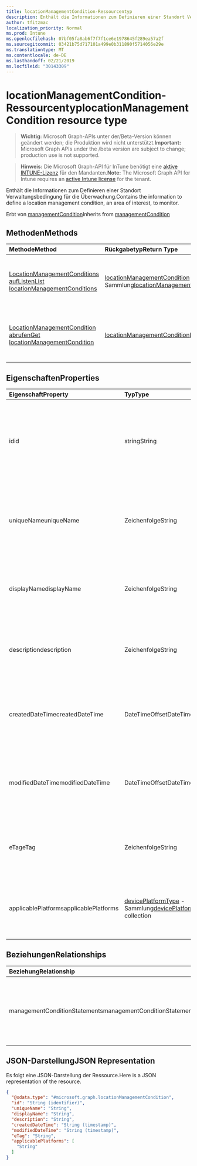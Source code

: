 ```yaml
---
title: locationManagementCondition-Ressourcentyp
description: Enthält die Informationen zum Definieren einer Standort Verwaltungsbedingung für die Überwachung.
author: tfitzmac
localization_priority: Normal
ms.prod: Intune
ms.openlocfilehash: 07bf05fa8ab6f7f7f1ce6e1978645f289ea57a2f
ms.sourcegitcommit: 03421b75d717101a499e0b311890f5714056e29e
ms.translationtype: MT
ms.contentlocale: de-DE
ms.lasthandoff: 02/21/2019
ms.locfileid: "30143309"
---
```

# <a name="locationmanagementcondition-resource-type"></a><span data-ttu-id="0e349-103">locationManagementCondition-Ressourcentyp</span><span class="sxs-lookup"><span data-stu-id="0e349-103">locationManagementCondition resource type</span></span>

> <span data-ttu-id="0e349-104">**Wichtig:** Microsoft Graph-APIs unter der/Beta-Version können geändert werden; die Produktion wird nicht unterstützt.</span><span class="sxs-lookup"><span data-stu-id="0e349-104">**Important:** Microsoft Graph APIs under the /beta version are subject to change; production use is not supported.</span></span>

> <span data-ttu-id="0e349-105">**Hinweis:** Die Microsoft Graph-API für InTune benötigt eine [aktive INTUNE-Lizenz](https://go.microsoft.com/fwlink/?linkid=839381) für den Mandanten.</span><span class="sxs-lookup"><span data-stu-id="0e349-105">**Note:** The Microsoft Graph API for Intune requires an [active Intune license](https://go.microsoft.com/fwlink/?linkid=839381) for the tenant.</span></span>

<span data-ttu-id="0e349-106">Enthält die Informationen zum Definieren einer Standort Verwaltungsbedingung für die Überwachung.</span><span class="sxs-lookup"><span data-stu-id="0e349-106">Contains the information to define a location management condition, an area of interest, to monitor.</span></span>


<span data-ttu-id="0e349-107">Erbt von [managementCondition](../resources/intune-fencing-managementcondition.md)</span><span class="sxs-lookup"><span data-stu-id="0e349-107">Inherits from [managementCondition](../resources/intune-fencing-managementcondition.md)</span></span>

## <a name="methods"></a><span data-ttu-id="0e349-108">Methoden</span><span class="sxs-lookup"><span data-stu-id="0e349-108">Methods</span></span>
|<span data-ttu-id="0e349-109">Methode</span><span class="sxs-lookup"><span data-stu-id="0e349-109">Method</span></span>|<span data-ttu-id="0e349-110">Rückgabetyp</span><span class="sxs-lookup"><span data-stu-id="0e349-110">Return Type</span></span>|<span data-ttu-id="0e349-111">Beschreibung</span><span class="sxs-lookup"><span data-stu-id="0e349-111">Description</span></span>|
|:---|:---|:---|
|[<span data-ttu-id="0e349-112">LocationManagementConditions aufListen</span><span class="sxs-lookup"><span data-stu-id="0e349-112">List locationManagementConditions</span></span>](../api/intune-fencing-locationmanagementcondition-list.md)|<span data-ttu-id="0e349-113">[locationManagementCondition](../resources/intune-fencing-locationmanagementcondition.md) -Sammlung</span><span class="sxs-lookup"><span data-stu-id="0e349-113">[locationManagementCondition](../resources/intune-fencing-locationmanagementcondition.md) collection</span></span>|<span data-ttu-id="0e349-114">AufListen von Eigenschaften und Beziehungen der [locationManagementCondition](../resources/intune-fencing-locationmanagementcondition.md) -Objekte.</span><span class="sxs-lookup"><span data-stu-id="0e349-114">List properties and relationships of the [locationManagementCondition](../resources/intune-fencing-locationmanagementcondition.md) objects.</span></span>|
|[<span data-ttu-id="0e349-115">LocationManagementCondition abrufen</span><span class="sxs-lookup"><span data-stu-id="0e349-115">Get locationManagementCondition</span></span>](../api/intune-fencing-locationmanagementcondition-get.md)|[<span data-ttu-id="0e349-116">locationManagementCondition</span><span class="sxs-lookup"><span data-stu-id="0e349-116">locationManagementCondition</span></span>](../resources/intune-fencing-locationmanagementcondition.md)|<span data-ttu-id="0e349-117">Lesen von Eigenschaften und Beziehungen des [locationManagementCondition](../resources/intune-fencing-locationmanagementcondition.md) -Objekts.</span><span class="sxs-lookup"><span data-stu-id="0e349-117">Read properties and relationships of the [locationManagementCondition](../resources/intune-fencing-locationmanagementcondition.md) object.</span></span>|

## <a name="properties"></a><span data-ttu-id="0e349-118">Eigenschaften</span><span class="sxs-lookup"><span data-stu-id="0e349-118">Properties</span></span>
|<span data-ttu-id="0e349-119">Eigenschaft</span><span class="sxs-lookup"><span data-stu-id="0e349-119">Property</span></span>|<span data-ttu-id="0e349-120">Typ</span><span class="sxs-lookup"><span data-stu-id="0e349-120">Type</span></span>|<span data-ttu-id="0e349-121">Beschreibung</span><span class="sxs-lookup"><span data-stu-id="0e349-121">Description</span></span>|
|:---|:---|:---|
|<span data-ttu-id="0e349-122">id</span><span class="sxs-lookup"><span data-stu-id="0e349-122">id</span></span>|<span data-ttu-id="0e349-123">string</span><span class="sxs-lookup"><span data-stu-id="0e349-123">String</span></span>|<span data-ttu-id="0e349-124">Eindeutiger Bezeichner für die Verwaltungsbedingung.</span><span class="sxs-lookup"><span data-stu-id="0e349-124">Unique identifier for the management condition.</span></span> <span data-ttu-id="0e349-125">Vom System generierter Wert, der bei der Erstellung zugewiesen wird.</span><span class="sxs-lookup"><span data-stu-id="0e349-125">System generated value assigned when created.</span></span> <span data-ttu-id="0e349-126">Geerbt von [managementCondition](../resources/intune-fencing-managementcondition.md)</span><span class="sxs-lookup"><span data-stu-id="0e349-126">Inherited from [managementCondition](../resources/intune-fencing-managementcondition.md)</span></span>|
|<span data-ttu-id="0e349-127">uniqueName</span><span class="sxs-lookup"><span data-stu-id="0e349-127">uniqueName</span></span>|<span data-ttu-id="0e349-128">Zeichenfolge</span><span class="sxs-lookup"><span data-stu-id="0e349-128">String</span></span>|<span data-ttu-id="0e349-129">Eindeutiger Name für die Verwaltungsbedingung.</span><span class="sxs-lookup"><span data-stu-id="0e349-129">Unique name for the management condition.</span></span> <span data-ttu-id="0e349-130">Wird in Verwaltungs Bedingungsausdrücken verwendet.</span><span class="sxs-lookup"><span data-stu-id="0e349-130">Used in management condition expressions.</span></span> <span data-ttu-id="0e349-131">Geerbt von [managementCondition](../resources/intune-fencing-managementcondition.md)</span><span class="sxs-lookup"><span data-stu-id="0e349-131">Inherited from [managementCondition](../resources/intune-fencing-managementcondition.md)</span></span>|
|<span data-ttu-id="0e349-132">displayName</span><span class="sxs-lookup"><span data-stu-id="0e349-132">displayName</span></span>|<span data-ttu-id="0e349-133">Zeichenfolge</span><span class="sxs-lookup"><span data-stu-id="0e349-133">String</span></span>|<span data-ttu-id="0e349-134">Der Administrator definierte Name der Verwaltungsbedingung.</span><span class="sxs-lookup"><span data-stu-id="0e349-134">The admin defined name of the management condition.</span></span> <span data-ttu-id="0e349-135">Geerbt von [managementCondition](../resources/intune-fencing-managementcondition.md)</span><span class="sxs-lookup"><span data-stu-id="0e349-135">Inherited from [managementCondition](../resources/intune-fencing-managementcondition.md)</span></span>|
|<span data-ttu-id="0e349-136">description</span><span class="sxs-lookup"><span data-stu-id="0e349-136">description</span></span>|<span data-ttu-id="0e349-137">Zeichenfolge</span><span class="sxs-lookup"><span data-stu-id="0e349-137">String</span></span>|<span data-ttu-id="0e349-138">Die vom Administrator definierte Beschreibung der Verwaltungsbedingung.</span><span class="sxs-lookup"><span data-stu-id="0e349-138">The admin defined description of the management condition.</span></span> <span data-ttu-id="0e349-139">Geerbt von [managementCondition](../resources/intune-fencing-managementcondition.md)</span><span class="sxs-lookup"><span data-stu-id="0e349-139">Inherited from [managementCondition](../resources/intune-fencing-managementcondition.md)</span></span>|
|<span data-ttu-id="0e349-140">createdDateTime</span><span class="sxs-lookup"><span data-stu-id="0e349-140">createdDateTime</span></span>|<span data-ttu-id="0e349-141">DateTimeOffset</span><span class="sxs-lookup"><span data-stu-id="0e349-141">DateTimeOffset</span></span>|<span data-ttu-id="0e349-142">Der Zeitpunkt, zu dem die Verwaltungsbedingung erstellt wurde.</span><span class="sxs-lookup"><span data-stu-id="0e349-142">The time the management condition was created.</span></span> <span data-ttu-id="0e349-143">Generierte Dienstseite.</span><span class="sxs-lookup"><span data-stu-id="0e349-143">Generated service side.</span></span> <span data-ttu-id="0e349-144">Geerbt von [managementCondition](../resources/intune-fencing-managementcondition.md)</span><span class="sxs-lookup"><span data-stu-id="0e349-144">Inherited from [managementCondition](../resources/intune-fencing-managementcondition.md)</span></span>|
|<span data-ttu-id="0e349-145">modifiedDateTime</span><span class="sxs-lookup"><span data-stu-id="0e349-145">modifiedDateTime</span></span>|<span data-ttu-id="0e349-146">DateTimeOffset</span><span class="sxs-lookup"><span data-stu-id="0e349-146">DateTimeOffset</span></span>|<span data-ttu-id="0e349-147">Der Zeitpunkt, zu dem die Verwaltungsbedingung zuletzt geändert wurde.</span><span class="sxs-lookup"><span data-stu-id="0e349-147">The time the management condition was last modified.</span></span> <span data-ttu-id="0e349-148">Aktualisierte Dienstseite.</span><span class="sxs-lookup"><span data-stu-id="0e349-148">Updated service side.</span></span> <span data-ttu-id="0e349-149">Geerbt von [managementCondition](../resources/intune-fencing-managementcondition.md)</span><span class="sxs-lookup"><span data-stu-id="0e349-149">Inherited from [managementCondition](../resources/intune-fencing-managementcondition.md)</span></span>|
|<span data-ttu-id="0e349-150">eTag</span><span class="sxs-lookup"><span data-stu-id="0e349-150">eTag</span></span>|<span data-ttu-id="0e349-151">Zeichenfolge</span><span class="sxs-lookup"><span data-stu-id="0e349-151">String</span></span>|<span data-ttu-id="0e349-152">ETag der Verwaltungsbedingung.</span><span class="sxs-lookup"><span data-stu-id="0e349-152">ETag of the management condition.</span></span> <span data-ttu-id="0e349-153">Aktualisierte Dienstseite.</span><span class="sxs-lookup"><span data-stu-id="0e349-153">Updated service side.</span></span> <span data-ttu-id="0e349-154">Geerbt von [managementCondition](../resources/intune-fencing-managementcondition.md)</span><span class="sxs-lookup"><span data-stu-id="0e349-154">Inherited from [managementCondition](../resources/intune-fencing-managementcondition.md)</span></span>|
|<span data-ttu-id="0e349-155">applicablePlatforms</span><span class="sxs-lookup"><span data-stu-id="0e349-155">applicablePlatforms</span></span>|<span data-ttu-id="0e349-156">[devicePlatformType](../resources/intune-shared-deviceplatformtype.md) -Sammlung</span><span class="sxs-lookup"><span data-stu-id="0e349-156">[devicePlatformType](../resources/intune-shared-deviceplatformtype.md) collection</span></span>|<span data-ttu-id="0e349-157">Die entsprechenden Plattformen für diese Verwaltungsbedingung.</span><span class="sxs-lookup"><span data-stu-id="0e349-157">The applicable platforms for this management condition.</span></span> <span data-ttu-id="0e349-158">Geerbt von [managementCondition](../resources/intune-fencing-managementcondition.md)</span><span class="sxs-lookup"><span data-stu-id="0e349-158">Inherited from [managementCondition](../resources/intune-fencing-managementcondition.md)</span></span>|

## <a name="relationships"></a><span data-ttu-id="0e349-159">Beziehungen</span><span class="sxs-lookup"><span data-stu-id="0e349-159">Relationships</span></span>
|<span data-ttu-id="0e349-160">Beziehung</span><span class="sxs-lookup"><span data-stu-id="0e349-160">Relationship</span></span>|<span data-ttu-id="0e349-161">Typ</span><span class="sxs-lookup"><span data-stu-id="0e349-161">Type</span></span>|<span data-ttu-id="0e349-162">Beschreibung</span><span class="sxs-lookup"><span data-stu-id="0e349-162">Description</span></span>|
|:---|:---|:---|
|<span data-ttu-id="0e349-163">managementConditionStatements</span><span class="sxs-lookup"><span data-stu-id="0e349-163">managementConditionStatements</span></span>|<span data-ttu-id="0e349-164">[managementConditionStatement](../resources/intune-fencing-managementconditionstatement.md) -Sammlung</span><span class="sxs-lookup"><span data-stu-id="0e349-164">[managementConditionStatement](../resources/intune-fencing-managementconditionstatement.md) collection</span></span>|<span data-ttu-id="0e349-165">Die der Verwaltungsbedingung zugeordneten Verwaltungs Bedingungsanweisungen.</span><span class="sxs-lookup"><span data-stu-id="0e349-165">The management condition statements associated to the management condition.</span></span> <span data-ttu-id="0e349-166">Geerbt von [managementCondition](../resources/intune-fencing-managementcondition.md)</span><span class="sxs-lookup"><span data-stu-id="0e349-166">Inherited from [managementCondition](../resources/intune-fencing-managementcondition.md)</span></span>|

## <a name="json-representation"></a><span data-ttu-id="0e349-167">JSON-Darstellung</span><span class="sxs-lookup"><span data-stu-id="0e349-167">JSON Representation</span></span>
<span data-ttu-id="0e349-168">Es folgt eine JSON-Darstellung der Ressource.</span><span class="sxs-lookup"><span data-stu-id="0e349-168">Here is a JSON representation of the resource.</span></span>
<!-- {
  "blockType": "resource",
  "keyProperty": "id",
  "@odata.type": "microsoft.graph.locationManagementCondition"
}
-->
``` json
{
  "@odata.type": "#microsoft.graph.locationManagementCondition",
  "id": "String (identifier)",
  "uniqueName": "String",
  "displayName": "String",
  "description": "String",
  "createdDateTime": "String (timestamp)",
  "modifiedDateTime": "String (timestamp)",
  "eTag": "String",
  "applicablePlatforms": [
    "String"
  ]
}
```




